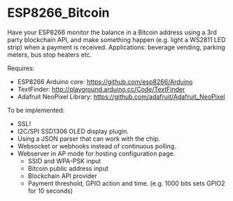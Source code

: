# ESP8266_Bitcoin

Have your ESP8266 monitor the balance in a Bitcoin address using a 3rd party blockchain API, and make something happen (e.g. light a WS2811 LED strip) when a payment is received. Applications: beverage vending, parking meters, bus stop heaters etc.

Requires:
- ESP8266 Arduino core: https://github.com/esp8266/Arduino
- TextFinder: http://playground.arduino.cc/Code/TextFinder
- Adafruit NeoPixel Library: https://github.com/adafruit/Adafruit_NeoPixel

To be implemented:
- SSL!
- I2C/SPI SSD1306 OLED display plugin.
- Using a JSON parser that can work with the chip.
- Websocket or webhooks instead of continuous polling.
- Webserver in AP mode for hosting configuration page.
  - SSID and WPA-PSK input
  - Bitcoin public address input
  - Blockchain API provider
  - Payment threshold, GPIO action and time. (e.g. 1000 bits sets GPIO2 for 10 seconds)
